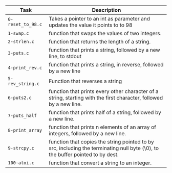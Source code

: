 | Task                | Description |
| -----------         | ----------- |
| `0-reset_to_98.c` | Takes a pointer to an int as parameter and updates the value it points to to 98 |
| `1-swap.c` | function that swaps the values of two integers. |
| `2-strlen.c` | function that returns the length of a string. |
| `3-puts.c` | function that prints a string, followed by a new line, to stdout |
| `4-print_rev.c` | function that prints a string, in reverse, followed by a new line |
| `5-rev_string.c` | Function that reverses a string |
| `6-puts2.c` | function that prints every other character of a string, starting with the first character, followed by a new line. |
| `7-puts_half` | function that prints half of a string, followed by a new line. |
| `8-print_array` | function that prints n elements of an array of integers, followed by a new line. |
| `9-strcpy.c` | function that copies the string pointed to by src, including the terminating null byte (\0), to the buffer pointed to by dest. |
| `100-atoi.c` | function that convert a string to an integer. |
